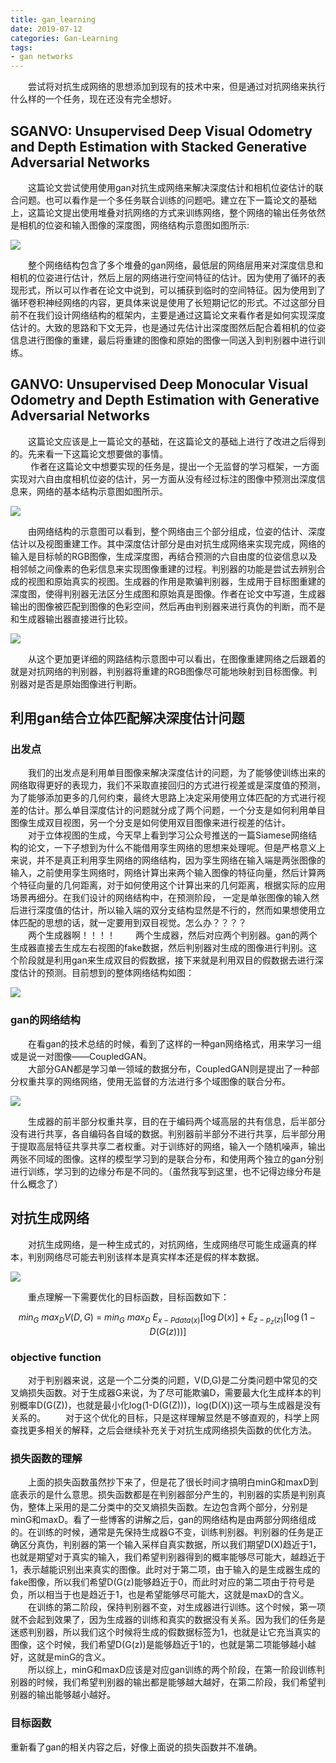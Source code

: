 ```yaml
---
title: gan_learning
date: 2019-07-12
categories: Gan-Learning
tags: 
- gan networks
---
```


　　尝试将对抗生成网络的思想添加到现有的技术中来，但是通过对抗网络来执行什么样的一个任务，现在还没有完全想好。
<!-- more -->

## SGANVO: Unsupervised Deep Visual Odometry and Depth Estimation with Stacked Generative Adversarial Networks

　　这篇论文尝试使用使用gan对抗生成网络来解决深度估计和相机位姿估计的联合问题。也可以看作是一个多任务联合训练的问题吧。建立在下一篇论文的基础上，这篇论文提出使用堆叠对抗网络的方式来训练网络，整个网络的输出任务依然是相机的位姿和输入图像的深度图，网络结构示意图如图所示:

![](/pic/sganvo_arch.png)

　　整个网络结构包含了多个堆叠的gan网络，最低层的网络层用来对深度信息和相机的位姿进行估计，然后上层的网络进行空间特征的估计。因为使用了循环的表现形式，所以可以作者在论文中说到，可以捕获到临时的空间特征。因为使用到了循环卷积神经网络的内容，更具体来说是使用了长短期记忆的形式。不过这部分目前不在我们设计网络结构的框架内，主要是通过这篇论文来看作者是如何实现深度估计的。大致的思路和下文无异，也是通过先估计出深度图然后配合着相机的位姿信息进行图像的重建，最后将重建的图像和原始的图像一同送入到判别器中进行训练。
## GANVO: Unsupervised Deep Monocular Visual Odometry and Depth Estimation with Generative Adversarial Networks

　　这篇论文应该是上一篇论文的基础，在这篇论文的基础上进行了改进之后得到的。先来看一下这篇论文想要做的事情。<br>
　　 作者在这篇论文中想要实现的任务是，提出一个无监督的学习框架，一方面实现对六自由度相机位姿的估计，另一方面从没有经过标注的图像中预测出深度信息来，网络的基本结构示意图如图所示。

![](/pic/ganvo.png)

　　由网络结构的示意图可以看到，整个网络由三个部分组成，位姿的估计、深度估计以及视图重建工作。其中深度估计部分是由对抗生成网络来实现完成，网络的输入是目标帧的RGB图像，生成深度图，再结合预测的六自由度的位姿信息以及相邻帧之间像素的色彩信息来实现图像重建的过程。判别器的功能是尝试去辨别合成的视图和原始真实的视图。生成器的作用是欺骗判别器，生成用于目标图重建的深度图，使得判别器无法区分生成图和原始真是图像。作者在论文中写道，生成器输出的图像被匹配到图像的色彩空间，然后再由判别器来进行真伪的判断，而不是和生成器输出器直接进行比较。

![](/pic/ganvo_2.png)

　　从这个更加更详细的网路结构示意图中可以看出，在图像重建网络之后跟着的就是对抗网络的判别器，判别器将重建的RGB图像尽可能地映射到目标图像。判别器对是否是原始图像进行判断。
　　

## 利用gan结合立体匹配解决深度估计问题
### 出发点
　　我们的出发点是利用单目图像来解决深度估计的问题，为了能够使训练出来的网络取得更好的表现力，我们不采取直接回归的方式进行视差或是深度值的预测，为了能够添加更多的几何约束，最终大思路上决定采用使用立体匹配的方式进行视差的估计。那么单目深度估计的问题就分成了两个问题，一个分支是如何利用单目图像生成双目视图，另一个分支是如何使用双目图像来进行视差的估计。<br>
　　对于立体视图的生成，今天早上看到学习公众号推送的一篇Siamese网络结构的论文，一下子想到为什么不能借用孪生网络的思想来处理呢。但是严格意义上来说，并不是真正利用孪生网络的网络结构，因为孪生网络在输入端是两张图像的输入，之前使用孪生网络时，网络计算出来两个输入图像的特征向量，然后计算两个特征向量的几何距离，对于如何使用这个计算出来的几何距离，根据实际的应用场景再细分。在我们设计的网络结构中，在预测阶段， 一定是单张图像的输入然后进行深度值的估计，所以输入端的双分支结构显然是不行的，然而如果想使用立体匹配的思想的话，就一定要用到双目视觉。怎么办？？？？<br>
　　两个生成器啊！！！！
　　两个生成器，然后对应两个判别器。gan的两个生成器直接去生成左右视图的fake数据，然后判别器对生成的图像进行判别。这个阶段就是利用gan来生成双目的假数据，接下来就是利用双目的假数据去进行深度估计的预测。目前想到的整体网络结构如图：

![](/pic/graph.jpg)

### gan的网络结构

　　在看gan的技术总结的时候，看到了这样的一种gan网络格式，用来学习一组或是说一对图像——CoupledGAN。<br>
　　大部分GAN都是学习单一领域的数据分布，CoupledGAN则是提出了一种部分权重共享的网络网络，使用无监督的方法进行多个域图像的联合分布。<br>

![](/pic/CoupledGAN.png)

　　生成器的前半部分权重共享，目的在于编码两个域高层的共有信息，后半部分没有进行共享，各自编码各自域的数据。判别器前半部分不进行共享，后半部分用于提取高层特征共享共享二者权重。对于训练好的网络，输入一个随机噪声，输出两张不同域的图像。这样的模型学习到的是联合分布，和使用两个独立的gan分别进行训练，学习到的边缘分布是不同的。（虽然我写到这里，也不记得边缘分布是什么概念了）


## 对抗生成网络
　　对抗生成网络，是一种生成式的，对抗网络，生成网络尽可能生成逼真的样本，判别网络尽可能去判别该样本是真实样本还是假的样本数据。

![](/pic/gan_absract.png)

　　重点理解一下需要优化的目标函数，目标函数如下：

$$
min_G\ max_DV(D,G)\ =\ min_G\ max_D\ E_{x-P{data{(x)}}}[\log{D(x)}]+E_{z-p_z(z)}[\log(1-D(G(z)))]
$$

### objective function
　　对于判别器来说，这是一个二分类的问题，V(D,G)是二分类问题中常见的交叉熵损失函数。对于生成器G来说，为了尽可能欺骗D，需要最大化生成样本的判别概率D(G(Z))，也就是最小化log(1-D(G(Z)))，log(D(X))这一项与生成器是没有关系的。
　　对于这个优化的目标，只是这样理解显然是不够直观的，科学上网查找更多相关的解释，之后会继续补充关于对抗生成网络损失函数的优化方法。

### 损失函数的理解
　　上面的损失函数虽然抄下来了，但是花了很长时间才搞明白minG和maxD到底表示的是什么意思。损失函数都是在判别器部分产生的，判别器的实质是判别真伪，整体上采用的是二分类中的交叉熵损失函数。左边包含两个部分，分别是minG和maxD。看了一些博客的讲解之后，gan的网络结构是由两部分网络组成的。在训练的时候，通常是先保持生成器G不变，训练判别器。判别器的任务是正确区分真伪，判别器的第一个输入采样自真实数据，所以我们期望D(X)趋近于1，也就是期望对于真实的输入，我们希望判别器得到的概率能够尽可能大，越趋近于1，表示越能识别出来真实的图像。此时对于第二项，由于输入的是生成器生成的fake图像，所以我们希望D(G(z)能够趋近于0，而此时对应的第二项由于符号是负，所以相当于也是趋近于1，也是希望能够尽可能大，这就是maxD的含义。<br>
　　在训练的第二阶段，保持判别器不变，对生成器进行训练。这个时候，第一项就不会起到效果了，因为生成器的训练和真实的数据没有关系。因为我们的任务是迷惑判别器，所以我们这个时候将生成的假数据标签为1，也就是让它充当真实的图像，这个时候，我们希望D(G(z))是能够趋近于1的，也就是第二项能够越小越好，这就是minG的含义。<br>
　　所以综上，minG和maxD应该是对应gan训练的两个阶段，在第一阶段训练判别器的时候，我们希望判别器的输出都是能够越大越好，在第二阶段，我们希望判别器的输出能够越小越好。<br>

### 目标函数

重新看了gan的相关内容之后，好像上面说的损失函数并不准确。  